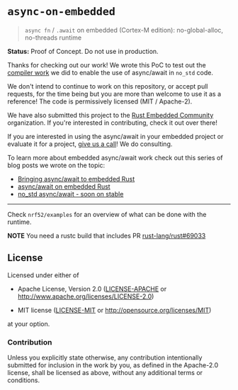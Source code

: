 # `async-on-embedded`

> `async fn` / `.await` on embedded (Cortex-M edition): no-global-alloc, no-threads runtime

**Status:** Proof of Concept. Do not use in production.

Thanks for checking out our work! We wrote this PoC to test out the [compiler work] we did to enable the use of async/await in `no_std` code.

[compiler work]: https://github.com/rust-lang/rust/pull/69033

We don't intend to continue to work on this repository, or accept pull requests, for the time being but you are more than welcome to use it as a reference! The code is permissively licensed (MIT / Apache-2).

We have also submitted this project to the [Rust Embedded Community](https://github.com/rust-embedded-community/async-on-embedded) organization. If you're interested in contributing, check it out over there!

If you are interested in using the async/await in your embedded project or evaluate it for a project, [give us a call]! We do consulting.

[give us a call]: https://ferrous-systems.com/#contact

To learn more about embedded async/await work check out this series of blog posts we wrote on the topic:

- [Bringing async/await to embedded Rust](https://ferrous-systems.com/blog/embedded-async-await/)
- [async/await on embedded Rust](https://ferrous-systems.com/blog/async-on-embedded/)
- [no_std async/await - soon on stable](https://ferrous-systems.com/blog/stable-async-on-embedded/)

---

Check `nrf52/examples` for an overview of what can be done with the runtime.

**NOTE** You need a rustc build that includes PR [rust-lang/rust#69033]

[rust-lang/rust#69033]: https://github.com/rust-lang/rust/pull/69033

## License

Licensed under either of

- Apache License, Version 2.0 ([LICENSE-APACHE](LICENSE-APACHE) or
  http://www.apache.org/licenses/LICENSE-2.0)

- MIT license ([LICENSE-MIT](LICENSE-MIT) or http://opensource.org/licenses/MIT)

at your option.

### Contribution

Unless you explicitly state otherwise, any contribution intentionally submitted
for inclusion in the work by you, as defined in the Apache-2.0 license, shall be
licensed as above, without any additional terms or conditions.
